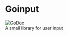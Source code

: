 # Goinput
[![GoDoc](https://godoc.org/github.com/golang/gddo?status.svg)](https://godoc.org/github.com/golang/gddo)
<br>
A small library for user input
